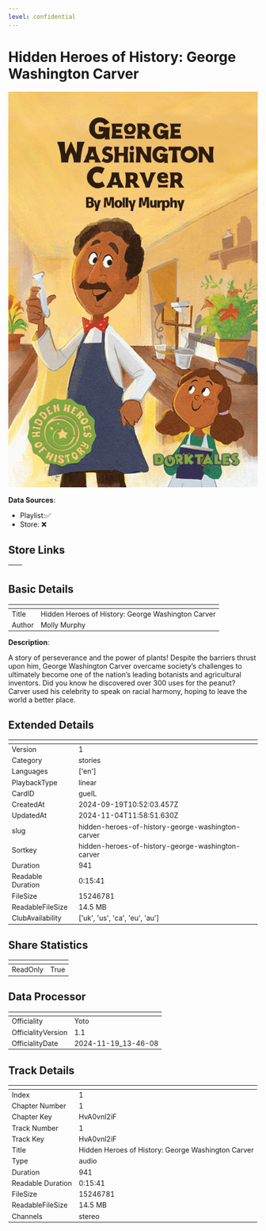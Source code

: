 ```yaml
---
level: confidential
---
```

# Hidden Heroes of History: George Washington Carver

![card_[gueIL].png](../../img/cards/card_[gueIL].png)

**Data Sources**: 

- Playlist:✅
- Store: ❌


## Store Links

| <!-- --> | <!-- --> |
| - | - |


## Basic Details

| <!-- --> | <!-- --> |
| - | - |
| Title | Hidden Heroes of History: George Washington Carver |
| Author | Molly Murphy |

**Description**:

A story of perseverance and the power of plants! Despite the barriers thrust upon him, George Washington Carver overcame society’s challenges to ultimately become one of the nation’s leading botanists and agricultural inventors. Did you know he discovered over 300 uses for the peanut? Carver used his celebrity to speak on racial harmony, hoping to leave the world a better place.


## Extended Details

| <!-- --> | <!-- --> |
| - | - |
| Version | 1 |
| Category | stories |
| Languages | ['en'] |
| PlaybackType | linear |
| CardID | gueIL |
| CreatedAt | 2024-09-19T10:52:03.457Z |
| UpdatedAt | 2024-11-04T11:58:51.630Z |
| slug | hidden-heroes-of-history-george-washington-carver |
| Sortkey | hidden-heroes-of-history-george-washington-carver |
| Duration | 941 |
| Readable Duration | 0:15:41 |
| FileSize | 15246781 |
| ReadableFileSize | 14.5 MB |
| ClubAvailability | ['uk', 'us', 'ca', 'eu', 'au'] |


## Share Statistics

| <!-- --> | <!-- --> |
| - | - |
| ReadOnly | True |


## Data Processor

| <!-- --> | <!-- --> |
| - | - |
| Officiality | Yoto
| OfficialityVersion | 1.1
| OfficialityDate | 2024-11-19_13-46-08


## Track Details

| <!-- --> | <!-- --> |
| - | - |
| Index | 1 |
| Chapter Number | 1 |
| Chapter Key | HvA0vnl2iF |
| Track Number | 1 |
| Track Key | HvA0vnl2iF |
| Title | Hidden Heroes of History: George Washington Carver |
| Type | audio |
| Duration | 941 |
| Readable Duration | 0:15:41 |
| FileSize | 15246781 |
| ReadableFileSize | 14.5 MB |
| Channels | stereo |

